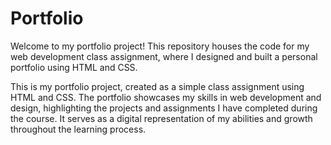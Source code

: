 # Portfolio
Welcome to my portfolio project! This repository houses the code for my web development class assignment, where I designed and built a personal portfolio using HTML and CSS. 

This is my portfolio project, created as a simple class assignment using HTML and CSS. The portfolio showcases my skills in web development and design, highlighting the projects and assignments I have completed during the course. It serves as a digital representation of my abilities and growth throughout the learning process.
